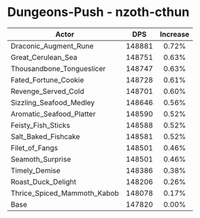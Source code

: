 # Dungeons-Push - nzoth-cthun
| Actor | DPS | Increase |
|---|:---:|:---:|
|Draconic_Augment_Rune|148881|0.72%|
|Great_Cerulean_Sea|148751|0.63%|
|Thousandbone_Tongueslicer|148747|0.63%|
|Fated_Fortune_Cookie|148728|0.61%|
|Revenge_Served_Cold|148701|0.60%|
|Sizzling_Seafood_Medley|148646|0.56%|
|Aromatic_Seafood_Platter|148590|0.52%|
|Feisty_Fish_Sticks|148588|0.52%|
|Salt_Baked_Fishcake|148581|0.52%|
|Filet_of_Fangs|148501|0.46%|
|Seamoth_Surprise|148501|0.46%|
|Timely_Demise|148386|0.38%|
|Roast_Duck_Delight|148206|0.26%|
|Thrice_Spiced_Mammoth_Kabob|148078|0.17%|
|Base|147820|0.00%|
